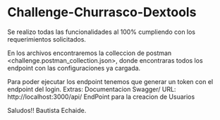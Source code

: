 # Challenge-Churrasco-Dextools

Se realizo todas las funcionalidades al 100% cumpliendo con los requerimientos solicitados.

En los archivos encontraremos la colleccion de postman <challenge.postman_collection.json>, donde encontraras todos los endpoint con las configuraciones ya cargada.

Para poder ejecutar los endpoint tenemos que generar un token con el endpoint del login. 
Extras:
Documentacion Swagger/ URL: http://localhost:3000/api/
EndPoint para la creacion de Usuarios 

Saludos!!
Bautista Echaide.
